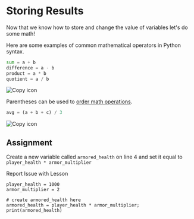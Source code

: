 # Storing Results

Now that we know how to store and change the value of variables let's do some math!

Here are some examples of common mathematical operators in Python syntax.

```py
sum = a + b
difference = a - b
product = a * b
quotient = a / b
```

![Copy icon](/img/copy_icon.svg)

Parentheses can be used to [order math operations](https://www.mathsisfun.com/operation-order-pemdas.html).

```py
avg = (a + b + c) / 3
```

![Copy icon](/img/copy_icon.svg)

## Assignment

Create a new variable called `armored_health` on line 4 and set it equal to `player_health * armor_multiplier`

Report Issue with Lesson

```
player_health = 1000
armor_multiplier = 2

# create armored_health here
armored_health = player_health * armor_multiplier;
print(armored_health)

```

